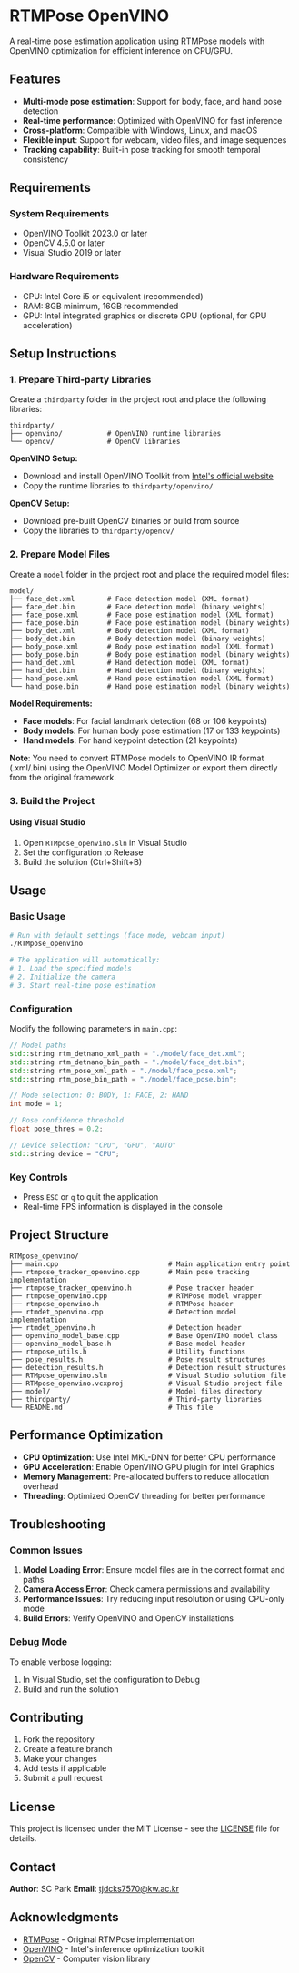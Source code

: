 # RTMPose OpenVINO

A real-time pose estimation application using RTMPose models with OpenVINO optimization for efficient inference on CPU/GPU.

## Features

- **Multi-mode pose estimation**: Support for body, face, and hand pose detection
- **Real-time performance**: Optimized with OpenVINO for fast inference
- **Cross-platform**: Compatible with Windows, Linux, and macOS
- **Flexible input**: Support for webcam, video files, and image sequences
- **Tracking capability**: Built-in pose tracking for smooth temporal consistency

## Requirements

### System Requirements
- OpenVINO Toolkit 2023.0 or later
- OpenCV 4.5.0 or later
- Visual Studio 2019 or later

### Hardware Requirements
- CPU: Intel Core i5 or equivalent (recommended)
- RAM: 8GB minimum, 16GB recommended
- GPU: Intel integrated graphics or discrete GPU (optional, for GPU acceleration)

## Setup Instructions

### 1. Prepare Third-party Libraries

Create a `thirdparty` folder in the project root and place the following libraries:

```
thirdparty/
├── openvino/           # OpenVINO runtime libraries
└── opencv/             # OpenCV libraries
```

**OpenVINO Setup:**
- Download and install OpenVINO Toolkit from [Intel's official website](https://docs.openvino.ai/latest/openvino_docs_install_guides_overview.html)
- Copy the runtime libraries to `thirdparty/openvino/`

**OpenCV Setup:**
- Download pre-built OpenCV binaries or build from source
- Copy the libraries to `thirdparty/opencv/`

### 2. Prepare Model Files

Create a `model` folder in the project root and place the required model files:

```
model/
├── face_det.xml        # Face detection model (XML format)
├── face_det.bin        # Face detection model (binary weights)
├── face_pose.xml       # Face pose estimation model (XML format)
├── face_pose.bin       # Face pose estimation model (binary weights)
├── body_det.xml        # Body detection model (XML format)
├── body_det.bin        # Body detection model (binary weights)
├── body_pose.xml       # Body pose estimation model (XML format)
├── body_pose.bin       # Body pose estimation model (binary weights)
├── hand_det.xml        # Hand detection model (XML format)
├── hand_det.bin        # Hand detection model (binary weights)
├── hand_pose.xml       # Hand pose estimation model (XML format)
└── hand_pose.bin       # Hand pose estimation model (binary weights)
```

**Model Requirements:**
- **Face models**: For facial landmark detection (68 or 106 keypoints)
- **Body models**: For human body pose estimation (17 or 133 keypoints)
- **Hand models**: For hand keypoint detection (21 keypoints)

**Note**: You need to convert RTMPose models to OpenVINO IR format (.xml/.bin) using the OpenVINO Model Optimizer or export them directly from the original framework.

### 3. Build the Project

#### Using Visual Studio

1. Open `RTMpose_openvino.sln` in Visual Studio
2. Set the configuration to Release
3. Build the solution (Ctrl+Shift+B)

## Usage

### Basic Usage

```bash
# Run with default settings (face mode, webcam input)
./RTMpose_openvino

# The application will automatically:
# 1. Load the specified models
# 2. Initialize the camera
# 3. Start real-time pose estimation
```

### Configuration

Modify the following parameters in `main.cpp`:

```cpp
// Model paths
std::string rtm_detnano_xml_path = "./model/face_det.xml";
std::string rtm_detnano_bin_path = "./model/face_det.bin";
std::string rtm_pose_xml_path = "./model/face_pose.xml";
std::string rtm_pose_bin_path = "./model/face_pose.bin";

// Mode selection: 0: BODY, 1: FACE, 2: HAND
int mode = 1;

// Pose confidence threshold
float pose_thres = 0.2;

// Device selection: "CPU", "GPU", "AUTO"
std::string device = "CPU";
```

### Key Controls

- Press `ESC` or `q` to quit the application
- Real-time FPS information is displayed in the console

## Project Structure

```
RTMpose_openvino/
├── main.cpp                           # Main application entry point
├── rtmpose_tracker_openvino.cpp       # Main pose tracking implementation
├── rtmpose_tracker_openvino.h         # Pose tracker header
├── rtmpose_openvino.cpp               # RTMPose model wrapper
├── rtmpose_openvino.h                 # RTMPose header
├── rtmdet_openvino.cpp                # Detection model implementation
├── rtmdet_openvino.h                  # Detection header
├── openvino_model_base.cpp            # Base OpenVINO model class
├── openvino_model_base.h              # Base model header
├── rtmpose_utils.h                    # Utility functions
├── pose_results.h                     # Pose result structures
├── detection_results.h                # Detection result structures
├── RTMpose_openvino.sln               # Visual Studio solution file
├── RTMpose_openvino.vcxproj           # Visual Studio project file
├── model/                             # Model files directory
├── thirdparty/                        # Third-party libraries
└── README.md                          # This file
```

## Performance Optimization

- **CPU Optimization**: Use Intel MKL-DNN for better CPU performance
- **GPU Acceleration**: Enable OpenVINO GPU plugin for Intel Graphics
- **Memory Management**: Pre-allocated buffers to reduce allocation overhead
- **Threading**: Optimized OpenCV threading for better performance

## Troubleshooting

### Common Issues

1. **Model Loading Error**: Ensure model files are in the correct format and paths
2. **Camera Access Error**: Check camera permissions and availability
3. **Performance Issues**: Try reducing input resolution or using CPU-only mode
4. **Build Errors**: Verify OpenVINO and OpenCV installations

### Debug Mode

To enable verbose logging:

1. In Visual Studio, set the configuration to Debug
2. Build and run the solution

## Contributing

1. Fork the repository
2. Create a feature branch
3. Make your changes
4. Add tests if applicable
5. Submit a pull request

## License

This project is licensed under the MIT License - see the [LICENSE](LICENSE) file for details.

## Contact

**Author**: SC Park
**Email**: tjdcks7570@kw.ac.kr

## Acknowledgments

- [RTMPose](https://github.com/open-mmlab/mmpose/tree/main/projects/rtmpose) - Original RTMPose implementation
- [OpenVINO](https://github.com/openvinotoolkit/openvino) - Intel's inference optimization toolkit
- [OpenCV](https://opencv.org/) - Computer vision library


